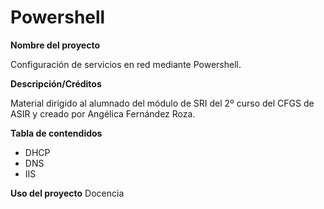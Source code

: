 # Powershell
 
**Nombre del proyecto**

Configuración de servicios en red mediante Powershell. 

**Descripción/Créditos**

Material dirigido al alumnado del módulo de SRI del 2º curso del CFGS de ASIR y creado por Angélica Fernández Roza. 

**Tabla de contendidos**

* DHCP
* DNS
* IIS

**Uso del proyecto**
Docencia




